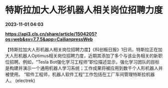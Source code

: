 # 特斯拉加大人形机器人相关岗位招聘力度

**2023-11-01 04:03**

**https://api3.cls.cn/share/article/1504205?os=web&sv=7.7.5&app=CailianpressWeb**

【特斯拉加大人形机器人相关岗位招聘力度】《科创板日报》1日讯，特斯拉正在加大人形机器人Optimus相关岗位招聘力度，近期其添加了多个与该业务相关的新职位招聘。例如，“Tesla Bot强化学习工程师”职位描述显示，强化学习团队的目标是构建并演示一个通用机器人学习系统；工作成果将被应用到数千个人形机器人并被使用。 “软件工程师，机器人软件工程”工作包括在工厂车间管理特斯拉机器人。 (electrek)